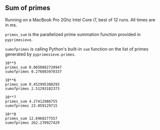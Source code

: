 Sum of primes
-------------

Running on a MacBook Pro 2Ghz Intel Core i7, best of 12 runs. All times are in ms.

`primes_sum` is the parallelized prime summation function provided in `pyprimesieve`.

`sumofprimes` is calling Python's built-in `sum` function on the list of primes generated by `pyprimesieve.primes`.


    10**5
    primes_sum 0.0650882720947
    sumofprimes 0.276803970337

    10**6
    primes_sum 0.452995300293
    sumofprimes 2.51293182373

    10**7
    primes_sum 4.27412986755
    sumofprimes 23.059129715

    10**8
    primes_sum 12.6960277557
    sumofprimes 262.270927429

